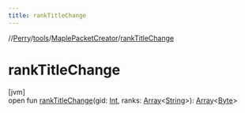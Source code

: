 ```yaml
---
title: rankTitleChange
---
```

//[Perry](../../../index.html)/[tools](../index.html)/[MaplePacketCreator](index.html)/[rankTitleChange](rank-title-change.html)



# rankTitleChange



[jvm]\
open fun [rankTitleChange](rank-title-change.html)(gid: [Int](https://kotlinlang.org/api/latest/jvm/stdlib/kotlin/-int/index.html), ranks: [Array](https://kotlinlang.org/api/latest/jvm/stdlib/kotlin/-array/index.html)<[String](https://docs.oracle.com/javase/8/docs/api/java/lang/String.html)>): [Array](https://kotlinlang.org/api/latest/jvm/stdlib/kotlin/-array/index.html)<[Byte](https://kotlinlang.org/api/latest/jvm/stdlib/kotlin/-byte/index.html)>





